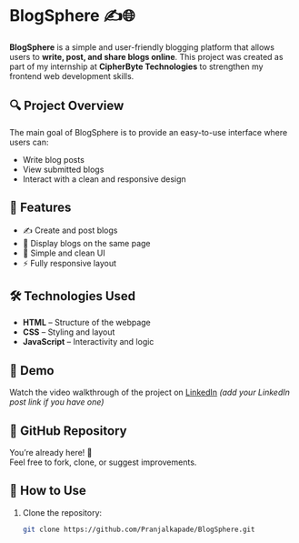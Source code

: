 # BlogSphere ✍️🌐

**BlogSphere** is a simple and user-friendly blogging platform that allows users to **write, post, and share blogs online**. This project was created as part of my internship at **CipherByte Technologies** to strengthen my frontend web development skills.

## 🔍 Project Overview

The main goal of BlogSphere is to provide an easy-to-use interface where users can:
- Write blog posts
- View submitted blogs
- Interact with a clean and responsive design

## 🚀 Features

- ✍️ Create and post blogs
- 📃 Display blogs on the same page
- 🎨 Simple and clean UI
- ⚡ Fully responsive layout

## 🛠️ Technologies Used

- **HTML** – Structure of the webpage  
- **CSS** – Styling and layout  
- **JavaScript** – Interactivity and logic

## 🎥 Demo

Watch the video walkthrough of the project on [LinkedIn](#) *(add your LinkedIn post link if you have one)*

## 🔗 GitHub Repository

You’re already here! 🙂  
Feel free to fork, clone, or suggest improvements.

## 📁 How to Use

1. Clone the repository:
   ```bash
   git clone https://github.com/Pranjalkapade/BlogSphere.git
